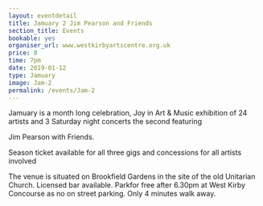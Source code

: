```yaml
---
layout: eventdetail
title: Jamuary 2 Jim Pearson and Friends
section_title: Events
bookable: yes
organiser_url: www.westkirbyartscentre.org.uk
price: 8
time: 7pm
date: 2019-01-12
type: Jamuary
image: Jam-2
permalink: /events/Jam-2
---
```


Jamuary is a month long celebration, Joy in Art & Music exhibition of 24 artists and 3 Saturday night concerts the second featuring

Jim Pearson with Friends.

Season ticket available for all three gigs and concessions for all artists involved

The venue is situated on Brookfield Gardens in the site of the old Unitarian Church. Licensed bar available. Parkfor free after 6.30pm at West Kirby Concourse as no on street parking. Only 4 minutes walk away.
